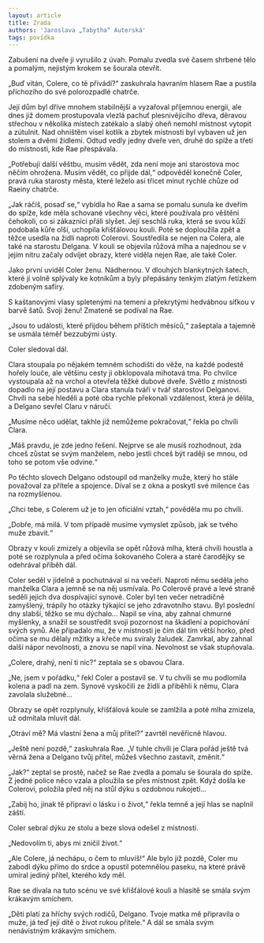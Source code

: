 ```yaml
---
layout: article
title: Zrada
authors: 'Jaroslava „Tabytha“ Auterská'
tags: povídka
---
```


Zabušení na dveře ji vyrušilo z úvah. Pomalu zvedla své časem shrbené tělo a pomalým, nejistým krokem se šourala otevřít. 

„Buď vítán, Colere, co tě přivádí?“ zaskuhrala havraním hlasem Rae a pustila příchozího do své polorozpadlé chatrče. 

Její dům byl dříve mnohem stabilnější a vyzařoval příjemnou energii, ale dnes již domem prostupovala vlezlá pachuť plesnivějícího dřeva, děravou střechou v několika místech zatékalo a slabý oheň nemohl místnost vytopit a zútulnit. Nad ohništěm visel kotlík a zbytek místnosti byl vybaven už jen stolem a dvěmi židlemi. Odtud vedly jedny dveře ven, druhé do spíže a třetí do místnosti, kde Rae přespávala. 

„Potřebuji další věštbu, musím vědět, zda není moje ani starostova moc něčím ohrožena. Musím vědět, co přijde dál,“ odpověděl konečně Coler, pravá ruka starosty města, které leželo asi třicet minut rychlé chůze od Raeiny chatrče. 

„Jak ráčíš, posaď se,“ vybídla ho Rae a sama se pomalu sunula ke dveřím do spíže, kde měla schované všechny věci, které používala pro věštění čehokoli, co si zákazníci přáli slyšet. Její seschlá ruka, která se svou kůží podobala kůře olší, uchopila křišťálovou kouli. Poté se doploužila zpět a těžce usedla na židli naproti Colerovi. Soustředila se nejen na Colera, ale také na starostu Delgana. V kouli se objevila růžová mlha a najednou se v jejím nitru začaly odvíjet obrazy, které viděla nejen Rae, ale také Coler. 

Jako první uviděl Coler ženu. Nádhernou. V dlouhých blankytných šatech, které jí volně splývaly ke kotníkům a byly přepásány tenkým zlatým řetízkem zdobeným safíry. 

S kaštanovými vlasy spletenými na temeni a překrytými hedvábnou síťkou v barvě šatů. Svoji ženu! Zmateně se podíval na Rae. 

„Jsou to události, které přijdou během příštích měsíců,“ zašeptala a tajemně se usmála téměř bezzubými ústy. 

Coler sledoval dál. 

<div class="sectionbreak" />

Clara stoupala po nějakém temném schodišti do věže, na každé podestě hořely louče, ale většinu cesty ji obklopovala mihotavá tma. Po chvilce vystoupala až na vrchol a otevřela těžké dubové dveře. Světlo z místnosti dopadlo na její postavu a Clara stanula tváří v tvář starostovi Delganovi. Chvíli na sebe hleděli a poté oba rychle překonali vzdálenost, která je dělila, a Delgano sevřel Claru v náručí. 

„Musíme něco udělat, takhle již nemůžeme pokračovat,“ řekla po chvíli Clara. 

„Máš pravdu, je zde jedno řešení. Nejprve se ale musíš rozhodnout, zda chceš zůstat se svým manželem, nebo jestli chceš být raději se mnou, od toho se potom vše odvine.“ 

Po těchto slovech Delgano odstoupil od manželky muže, který ho stále považoval za přítele a spojence. Díval se z okna a poskytl své milence čas na rozmyšlenou. 

„Chci tebe, s Colerem už je to jen oficiální vztah,“ pověděla mu po chvíli. 

„Dobře, má milá. V tom případě musíme vymyslet způsob, jak se tvého muže zbavit.“ 

<div class="sectionbreak" />

Obrazy v kouli zmizely a objevila se opět růžová mlha, která chvíli houstla a poté se rozplynula a před očima šokovaného Colera a staré čarodějky se odehrával příběh dál. 

<div class="sectionbreak" />

Coler seděl v jídelně a pochutnával si na večeři. Naproti němu seděla jeho manželka Clara a jemně se na něj usmívala. Po Colerově pravé a levé straně seděli jejich dva dospívající synové. Coler byl ten večer netradičně zamyšlený, trápily ho otázky týkající se jeho zdravotního stavu. Byl poslední dny slabší, těžko se mu dýchalo… Napil se vína, aby zahnal chmurné myšlenky, a snažil se soustředit svoji pozornost na škádlení a popichování svých synů. Ale připadalo mu, že v místnosti je čím dál tím větší horko, před očima se mu dělaly mžitky a křeče mu svíraly žaludek. Zamrkal, aby zahnal další nápor nevolnosti, a znovu se napil vína. Nevolnost se však stupňovala. 

„Colere, drahý, není ti nic?“ zeptala se s obavou Clara. 

„Ne, jsem v pořádku,“ řekl Coler a postavil se. V tu chvíli se mu podlomila kolena a padl na zem. Synové vyskočili ze židlí a přiběhli k němu, Clara zavolala služebné… 

<div class="sectionbreak" />

Obrazy se opět rozplynuly, křišťálová koule se zamlžila a poté mlha zmizela, už odmítala mluvit dál. 

„Otráví mě? Má vlastní žena a můj přítel?“ zavrtěl nevěřícně hlavou. 

„Ještě není pozdě,“ zaskuhrala Rae. „V tuhle chvíli je Clara pořád ještě tvá věrná žena a Delgano tvůj přítel, můžeš všechno zastavit, změnit.“ 

„Jak?“ zeptal se prostě, načež se Rae zvedla a pomalu se šourala do spíže. Z jedné police něco vzala a ploužila se přes místnost zpět. Když došla ke Colerovi, položila před něj na stůl dýku s ozdobnou rukojetí... 

„Zabij ho, jinak tě připraví o lásku i o život,“ řekla temně a její hlas se naplnil záští. 

Coler sebral dýku ze stolu a beze slova odešel z místnosti. 

<div class="sectionbreak" />

„Nedovolím ti, abys mi zničil život.“ 

„Ale Colere, já nechápu, o čem to mluvíš!“ Ale bylo již pozdě, Coler mu zabodl dýku přímo do srdce a opustil potemnělou paseku, na které právě umíral jediný přítel, kterého kdy měl. 

<div class="sectionbreak" />

Rae se dívala na tuto scénu ve své křišťálové kouli a hlasitě se smála svým krákavým smíchem. 

„Děti platí za hříchy svých rodičů, Delgano. Tvoje matka mě připravila o muže, já 
teď její dítě o život rukou přítele.“ A dál se smála svým nenávistným krákavým smíchem.
